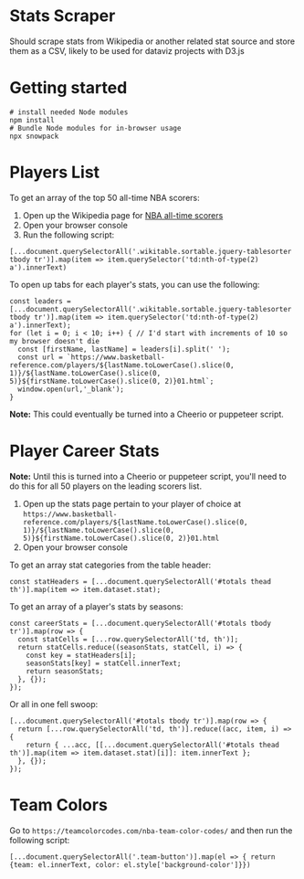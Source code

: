 # Stats Scraper

Should scrape stats from Wikipedia or another related stat source and store them as a CSV, likely to be used for dataviz projects with D3.js

# Getting started

```
# install needed Node modules
npm install
# Bundle Node modules for in-browser usage
npx snowpack
```

# Players List

To get an array of the top 50 all-time NBA scorers:
1. Open up the Wikipedia page for [NBA all-time scorers](https://en.wikipedia.org/wiki/List_of_National_Basketball_Association_career_scoring_leaders)
1. Open your browser console
1. Run the following script:

```
[...document.querySelectorAll('.wikitable.sortable.jquery-tablesorter tbody tr')].map(item => item.querySelector('td:nth-of-type(2) a').innerText)
```

To open up tabs for each player's stats, you can use the following:
```
const leaders = [...document.querySelectorAll('.wikitable.sortable.jquery-tablesorter tbody tr')].map(item => item.querySelector('td:nth-of-type(2) a').innerText);
for (let i = 0; i < 10; i++) { // I'd start with increments of 10 so my browser doesn't die
  const [firstName, lastName] = leaders[i].split(' ');
  const url = `https://www.basketball-reference.com/players/${lastName.toLowerCase().slice(0, 1)}/${lastName.toLowerCase().slice(0, 5)}${firstName.toLowerCase().slice(0, 2)}01.html`;
  window.open(url,'_blank');
}
```

**Note:** This could eventually be turned into a Cheerio or puppeteer script.

# Player Career Stats

**Note:** Until this is turned into a Cheerio or puppeteer script, you'll need to do this for all 50 players on the leading scorers list.

1. Open up the stats page pertain to your player of choice at `https://www.basketball-reference.com/players/${lastName.toLowerCase().slice(0, 1)}/${lastName.toLowerCase().slice(0, 5)}${firstName.toLowerCase().slice(0, 2)}01.html`
1. Open your browser console

To get an array stat categories from the table header:
```
const statHeaders = [...document.querySelectorAll('#totals thead th')].map(item => item.dataset.stat);
```

To get an array of a player's stats by seasons:

```
const careerStats = [...document.querySelectorAll('#totals tbody tr')].map(row => {
  const statCells = [...row.querySelectorAll('td, th')];
  return statCells.reduce((seasonStats, statCell, i) => {
    const key = statHeaders[i];
    seasonStats[key] = statCell.innerText;
    return seasonStats;
  }, {});
});
```

Or all in one fell swoop:

```
[...document.querySelectorAll('#totals tbody tr')].map(row => {
  return [...row.querySelectorAll('td, th')].reduce((acc, item, i) => {
    return { ...acc, [[...document.querySelectorAll('#totals thead th')].map(item => item.dataset.stat)[i]]: item.innerText };
  }, {});
});
```

# Team Colors 

Go to `https://teamcolorcodes.com/nba-team-color-codes/` and then run the following script:

```
[...document.querySelectorAll('.team-button')].map(el => { return {team: el.innerText, color: el.style['background-color']}})
```
